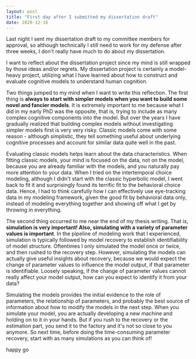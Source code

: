 ```yaml
---
layout: post
title: "First day after I submitted my dissertation draft"
date: 2020-12-16
---
```


Last night I sent my dissertation draft to my committee members for approval, so although technically I still need to work for my defense after three weeks, I don't really have much to do about my dissertation.

I want to reflect about the dissertation project since my mind is still wrapped by those ideas and/or regrets. My dissertation project is certainly a model-heavy project,  utilizing what I have learned about how to construct and evaluate cognitive models to understand human cognition. 

Two things jumped to my mind when I want to write this reflection. The first thing is **always to start with simpler models when you want to build some novel and fancier models**. It is extremely important to me because what I did in my early PhD was the opposite, that is, trying to include as many complex cognitive components into the model. But over the years I have gradually realized that building complex models without investigating simpler models first is very very risky. Classic models come with some reason - although simplistic, they tell something useful about underlying cognitive processes and account for similar data quite well in the past. 

Evaluating classic models helps learn about the data characteristics. When fitting classic models, your mind is focused on the data, not on the model, because you are already familiar with the models, and you naturally pay more attention to your data. When I tried on the intertemporal choice modeling, although I didn't start with the classic hyperbolic model, I went back to fit it and surprisingly found its terrific fit to the behavioral choice data. Hence, I had to think carefully how I can effectively use eye-tracking data in my modeling framework, given the good fit by behavioral data only, instead of modeling everything together and showing off what I get by throwing in everything.

The second thing occurred to me near the end of my thesis writing. That is, **simulation is very important! Also, simulating with a variety of parameter values is important**. In the pipeline of modeling work that I experienced, simulation is typically followed by model recovery to establish identifiability of model structure. Oftentimes I only simulated the model once or twice, and then rushed to the recovery step. However, simulating the models can actually give useful insights about recovery, because we would expect the change of parameter values to influence the model output, if that parameter is identifiable. Loosely speaking, if the change of parameter values cannot really affect your model output, how can you expect to identify it from your data?

Simulating the models provides the initial evidence to the role of parameters, the relationship of parameters, and probably the best source of information about how to modify the models in the next step. When you simulate your model, you are actually developing a new machine and holding on to it in your hands. But if you rush to the recovery or the estimation part, you send it to the factory and it's not so close to you anymore. So next time, before doing the time-consuming parameter recovery, start with as many simulations as you can think of!

  happy
   go
